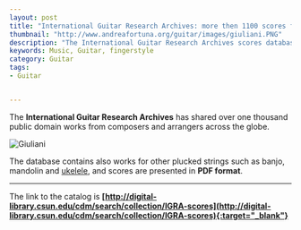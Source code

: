 ```yaml
---
layout: post
title: "International Guitar Research Archives: more then 1100 scores for classical guitar"
thumbnail: "http://www.andreafortuna.org/guitar/images/giuliani.PNG"
description: "The International Guitar Research Archives scores database features over one thousand public domain works from composers and arrangers across the globe."
keywords: Music, Guitar, fingerstyle
category: Guitar
tags: 
- Guitar


---
```


The **International Guitar Research Archives** has shared over one thousand public domain works from composers and arrangers across the globe.

![Giuliani](http://www.andreafortuna.org/guitar/images/giuliani.PNG)

The database contains also  works for other plucked strings such as banjo, mandolin and [ukelele](/ukulele/), and scores are presented in **PDF format**.  

<hr/>

The link to the catalog is **[http://digital-library.csun.edu/cdm/search/collection/IGRA-scores](http://digital-library.csun.edu/cdm/search/collection/IGRA-scores){:target="_blank"}**

